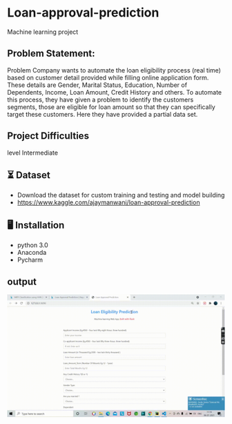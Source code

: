 # Loan-approval-prediction
Machine learning project

## Problem Statement:
Problem
Company wants to automate the loan eligibility process (real time) based on customer detail provided while filling online application form. These details are Gender, Marital Status, Education, Number of Dependents, Income, Loan Amount, Credit History and others. To automate this process, they have given a problem to identify the customers segments, those are eligible for loan amount so that they can specifically target these customers. Here they have provided a partial data set.

## Project Difficulties 
level Intermediate

## ⏳ Dataset
- Download the dataset for custom training and testing and model building
- https://www.kaggle.com/ajaymanwani/loan-approval-prediction

## :desktop_computer:	Installation
- python 3.0 
- Anaconda
- Pycharm 

## output
 
![Screenshot](https://github.com/devenpitaliya/Loan-approval-prediction-/blob/main/06.07.2021_11.19.45_REC.gif)

